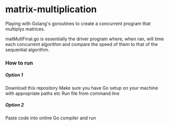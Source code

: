 # matrix-multiplication

Playing with Golang's goroutines to create a concurrent program that multiplys matrices.

matMultFinal.go  is essentially the driver program where, when ran, will time each concurrent algorithm
and compare the speed of them to that of the sequential algorithm.


### How to run

##### Option 1
Download this repository
Make sure you have Go setup on your machine with appropriate paths etc
Run file from command line

##### Option 2
Paste code into online Go compiler and run

